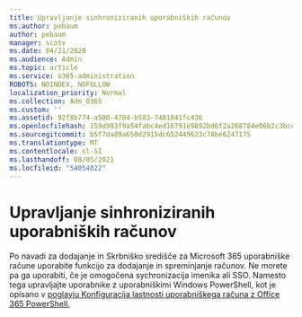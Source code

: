 ```yaml
---
title: Upravljanje sinhroniziranih uporabniških računov
ms.author: pebaum
author: pebaum
manager: scotv
ms.date: 04/21/2020
ms.audience: Admin
ms.topic: article
ms.service: o365-administration
ROBOTS: NOINDEX, NOFOLLOW
localization_priority: Normal
ms.collection: Adm_O365
ms.custom: ''
ms.assetid: 92f8b774-a580-4704-b583-7401041fc436
ms.openlocfilehash: 159d993f9a54fabc4ed16791e9892bd6f2a268784e06b2c3bccdcab39544349d
ms.sourcegitcommit: b5f7da89a650d2915dc652449623c78be6247175
ms.translationtype: MT
ms.contentlocale: sl-SI
ms.lasthandoff: 08/05/2021
ms.locfileid: "54054022"
---
```

# <a name="manage-synchronized-user-accounts"></a>Upravljanje sinhroniziranih uporabniških računov

Po navadi za dodajanje in Skrbniško središče za Microsoft 365 uporabniške račune uporabite funkcijo za dodajanje in spreminjanje računov. Ne morete pa ga uporabiti, če je omogočena sychronizacija imenika ali SSO. Namesto tega upravljajte uporabnike z uporabniškimi Windows PowerShell, kot je opisano v [poglavju Konfiguracija lastnosti uporabniškega računa z Office 365 PowerShell.](https://docs.microsoft.com/office365/enterprise/powershell/configure-user-account-properties-with-office-365-powershell ) 
  

